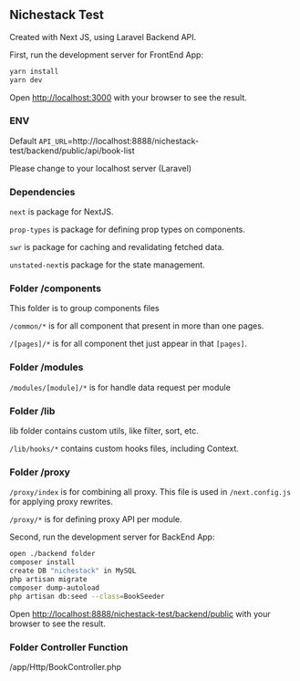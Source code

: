 ## Nichestack Test
Created with Next JS, using Laravel Backend API.


First, run the development server for FrontEnd App:

```bash
yarn install
yarn dev
```

Open [http://localhost:3000](http://localhost:3000) with your browser to see the result.

### ENV
Default `API_URL`=http://localhost:8888/nichestack-test/backend/public/api/book-list

Please change to your localhost server (Laravel)

### Dependencies
`next` is package for NextJS.

`prop-types` is package for defining prop types on components.

`swr` is package for caching and revalidating fetched data.

`unstated-next`is package for the state management.


### Folder /components
This folder is to group components files

`/common/*` is for all component that present in more than one pages.

`/[pages]/*` is for all component thet just appear in that `[pages]`.


### Folder /modules
`/modules/[module]/*` is for handle data request per module


### Folder /lib
lib folder contains custom utils, like filter, sort, etc.

`/lib/hooks/*` contains custom hooks files, including Context.


### Folder /proxy
`/proxy/index` is for combining all proxy. This file is used in `/next.config.js` for applying proxy rewrites.

`/proxy/*` is for defining proxy API per module.


Second, run the development server for BackEnd App:

```bash
open ./backend folder
composer install
create DB "nichestack" in MySQL
php artisan migrate
composer dump-autoload
php artisan db:seed --class=BookSeeder

```

Open [http://localhost:8888/nichestack-test/backend/public](http://localhost:8888/nichestack-test/backend/public) with your browser to see the result.

### Folder Controller Function
/app/Http/BookController.php